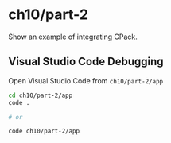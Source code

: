 # ch10/part-2

Show an example of integrating CPack.

## Visual Studio Code Debugging

Open Visual Studio Code from `ch10/part-2/app`

```bash
cd ch10/part-2/app
code .

# or

code ch10/part-2/app
```
